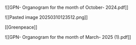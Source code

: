 ![[GPN- Organogram for the month of October- 2024.pdf]]



![[Pasted image 20250310123512.png]]


[[Greenpeace]]


![[GPN- Organogram for the month of March- 2025 (1).pdf]]
